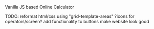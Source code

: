 Vanilla JS based Online Calculator

TODO:
reformat html/css using "grid-template-areas"
?icons for operators/screen?
add functionality to buttons
make website look good